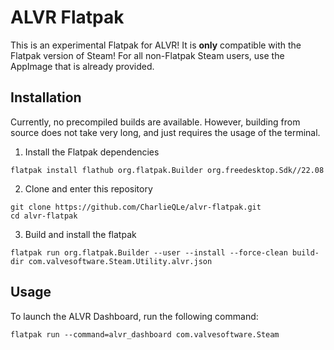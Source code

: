 # ALVR Flatpak

This is an experimental Flatpak for ALVR! It is **only** compatible with the Flatpak version of Steam! For all non-Flatpak Steam users, use the AppImage that is already provided.

## Installation

Currently, no precompiled builds are available. However, building from source does not take very long, and just requires the usage of the terminal.

1. Install the Flatpak dependencies 

```
flatpak install flathub org.flatpak.Builder org.freedesktop.Sdk//22.08
```

2. Clone and enter this repository

```
git clone https://github.com/CharlieQLe/alvr-flatpak.git
cd alvr-flatpak
```

3. Build and install the flatpak

```
flatpak run org.flatpak.Builder --user --install --force-clean build-dir com.valvesoftware.Steam.Utility.alvr.json
```

## Usage

To launch the ALVR Dashboard, run the following command:

```
flatpak run --command=alvr_dashboard com.valvesoftware.Steam
```

